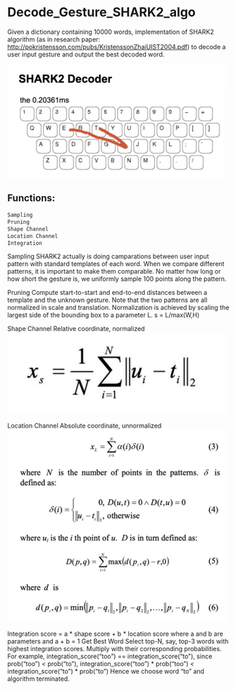 # Decode_Gesture_SHARK2_algo
Given a dictionary containing 10000 words, implementation of SHARK2 algorithm (as in research paper: http://pokristensson.com/pubs/KristenssonZhaiUIST2004.pdf) to decode a user input gesture and output the best decoded word.

<img src = "shark.png" width = "500">

## Functions:
    Sampling
    Pruning
    Shape Channel
    Location Channel
    Integration

 Sampling
 SHARK2 actually is doing camparations between user input pattern with standard templates of each word.
When we compare different patterns, it is important to make them comparable.
No matter how long or how short the gesture is, we uniformly sample 100 points along the pattern.


 
 Pruning
 Compute start-to-start and end-to-end distances between a template and the unknown gesture.
Note that the two patterns are all normalized in scale and translation.
Normalization is achieved by scaling the largest side of the bounding box to a parameter L.
s = L/max(W,H)

 Shape Channel
 Relative coordinate, normalized
 <img src = "shape_channel.png" width = "500">
 
  Location Channel
  Absolute coordinate, unnormalized
 <img src = "location_channel.png" width = "500">
 
  
  
  Integration score = a * shape score + b * location score where a and b are parameters and a + b = 1
   Get Best Word
Select top-N, say, top-3 words with highest integration scores. Multiply with their corresponding probabilities.
For example, integration_score(“too”) == integration_score(“to”), since prob(“too”) < prob(“to”), integration_score(“too”) * prob(“too”) < integration_score(“to”) * prob(“to”)
Hence we choose word “to” and algorithm terminated.
 

 
